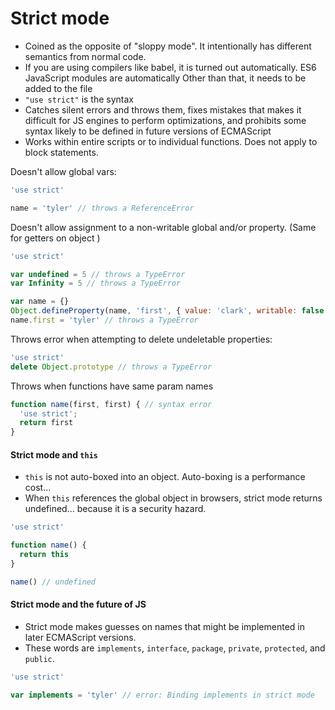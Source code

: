 # Strict mode

- Coined as the opposite of "sloppy mode". It intentionally has different semantics from normal code.
- If you are using compilers like babel, it is turned out automatically. ES6 JavaScript modules are automatically Other than that, it needs to be added to the file
- `"use strict"` is the syntax
- Catches silent errors and throws them, fixes mistakes that makes it difficult for JS engines to perform optimizations, and prohibits some syntax likely to be defined in future versions of ECMAScript
- Works within entire scripts or to individual functions. Does not apply to block statements.

Doesn't allow global vars:

```js
'use strict'

name = 'tyler' // throws a ReferenceError
```

Doesn't allow assignment to a non-writable global and/or property. (Same for getters on object )

```js
'use strict'

var undefined = 5 // throws a TypeError
var Infinity = 5 // throws a TypeError

var name = {}
Object.defineProperty(name, 'first', { value: 'clark', writable: false })
name.first = 'tyler' // throws a TypeError
```

Throws error when attempting to delete undeletable properties:

```js
'use strict'
delete Object.prototype // throws a TypeError
```

Throws when functions have same param names

```js
function name(first, first) { // syntax error
  'use strict';
  return first
}

```

#### Strict mode and `this`

- `this` is not auto-boxed into an object. Auto-boxing is a performance cost...
- When `this` references the global object in browsers, strict mode returns undefined... because it is a security hazard.

```js
'use strict'

function name() {
  return this
}

name() // undefined
```

#### Strict mode and the future of JS

- Strict mode makes guesses on names that might be implemented in later ECMAScript versions.
- These words are `implements`, `interface`, `package`, `private`, `protected`, and `public`.

```js
'use strict'

var implements = 'tyler' // error: Binding implements in strict mode
```
